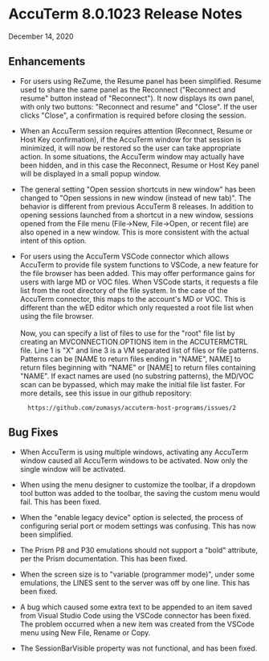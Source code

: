 # AccuTerm 8.0.1023 Release Notes

<PageHeader />

December 14, 2020

## Enhancements

* For users using ReZume, the Resume panel has been simplified. Resume used to share the same panel as the Reconnect ("Reconnect and resume" button instead of "Reconnect"). It now displays its own panel, with only two buttons: "Reconnect and resume" and "Close". If the user clicks "Close", a confirmation is required before closing the session.

* When an AccuTerm session requires attention (Reconnect, Resume or Host Key confirmation), if the AccuTerm window for that session is minimized, it will now be restored so the user can take  appropriate action. In some situations, the AccuTerm window may actually have been hidden, and in this case the Reconnect, Resume or Host Key panel will be displayed in a small popup window.

* The general setting "Open session shortcuts in new window" has been changed to "Open sessions in new window (instead of new tab)". The behavior is different from previous AccuTerm 8 releases. In addition to opening sessions launched from a shortcut in a new window, sessions opened from the File menu (File->New, File->Open, or recent file) are also opened in a new window. This is more consistent with the actual intent of this option.

* For users using the AccuTerm VSCode connector which allows AccuTerm to provide file system functions to VSCode, a new feature for the file browser has been added. This may offer performance gains for users with large MD or VOC files. When VSCode starts, it requests a file list from the root directory of the file system. In the case of the AccuTerm connector, this maps to the account's MD or VOC. This is different than the wED editor which only requested a root file list when using the file browser.<br><br>Now, you can specify a list of files to use for the "root" file list by creating an MVCONNECTION.OPTIONS item in the ACCUTERMCTRL file. Line 1 is "X" and line 3 is a VM separated list of files or file patterns. Patterns can be [NAME to return files ending in "NAME", NAME] to return files beginning with "NAME" or [NAME] to return files containing "NAME". If exact names are used (no substring patterns), the MD/VOC scan can be bypassed, which may make the initial file list faster. For more details, see this issue in our github repository:

        https://github.com/zumasys/accuterm-host-programs/issues/2

## Bug Fixes

* When AccuTerm is using multiple windows, activating any AccuTerm window caused all AccuTerm windows to be activated. Now only the single window will be activated.

* When using the menu designer to customize the toolbar, if a dropdown tool button was added to the toolbar, the saving the custom menu would fail. This has been fixed.

* When the "enable legacy device" option is selected, the process of configuring serial port or modem settings was confusing. This has now been simplified.

* The Prism P8 and P30 emulations should not support a "bold" attribute, per the Prism documentation. This has been fixed.

* When the screen size is to "variable (programmer mode)", under some emulations, the LINES sent to the server was off by one line. This has been fixed.

* A bug which caused some extra text to be appended to an item saved from Visual Studio Code using the VSCode connector has been fixed. The problem occurred when a new item was created from the VSCode menu using New File, Rename or Copy.

* The SessionBarVisible property was not functional, and has been fixed.

<PageFooter />
